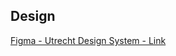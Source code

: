 <!-- markdownlint-disable first-line-h1 -->

## Design

[Figma - Utrecht Design System - Link](https://www.figma.com/file/msb3CfQBefPoruqNQ968Zh/Utrecht-Design-System?node-id=171%3A436)
